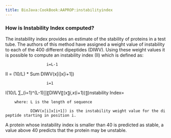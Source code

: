 ```yaml
---
title: BioJava:CookBook:AAPROP:instabilityindex
---
```


### How is Instability Index computed?

The instability index provides an estimate of the stability of proteins
in a test tube. The authors of this method have assigned a weight value
of instability to each of the 400 different dipeptides (DIWV). Using
these weight values it is possible to compute an instability index (II)
which is defined as:

`                  i=L-1`

II = (10/L) \* Sum DIWV(x[i]x[i+1])

`                  i=1`

I\(10/L ∑_(i=1)^(L-1)▒〖DIWV〖(x〗_i,x_(i+1))〗\)nstability Index=

`    where: L is the length of sequence`

`           DIWV(x[i]x[i+1]) is the instability weight value for the dipeptide starting in position i.`

A protein whose instability index is smaller than 40 is predicted as
stable, a value above 40 predicts that the protein may be unstable.
